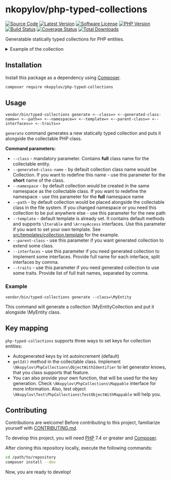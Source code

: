 # nkopylov/php-typed-collections

[![Source Code][badge-source]][source]
[![Latest Version][badge-release]][packagist]
[![Software License][badge-license]][license]
[![PHP Version][badge-php]][php]
[![Build Status][badge-build]][build]
[![Coverage Status][badge-coverage]][coverage]
[![Total Downloads][badge-downloads]][downloads]

[badge-source]: http://img.shields.io/badge/source-nkopylov/php-typed-collections-blue.svg?style=flat-square
[badge-release]: https://img.shields.io/packagist/v/nkopylov/php-typed-collections.svg?style=flat-square&label=release
[badge-license]: https://img.shields.io/packagist/l/nkopylov/php-typed-collections.svg?style=flat-square
[badge-php]: https://img.shields.io/packagist/php-v/nkopylov/php-typed-collections.svg?style=flat-square
[badge-build]: https://img.shields.io/travis/nkopylov/php-typed-collections/master.svg?style=flat-square
[badge-coverage]: https://img.shields.io/coveralls/github/nkopylov/php-typed-collections/master.svg?style=flat-square
[badge-downloads]: https://img.shields.io/packagist/dt/nkopylov/php-typed-collections.svg?style=flat-square&colorB=mediumvioletred

[source]: https://github.com/nkopylov/php-typed-collections
[packagist]: https://packagist.org/packages/nkopylov/php-typed-collections
[license]: https://github.com/nkopylov/php-typed-collections/blob/master/LICENSE
[php]: https://php.net
[build]: https://travis-ci.org/nkopylov/php-typed-collections
[coverage]: https://coveralls.io/r/nkopylov/php-typed-collections?branch=master
[downloads]: https://packagist.org/packages/nkopylov/php-typed-collections


Generatable statically typed collections for PHP entities.


<details>
  <summary>Example of the collection</summary>
  <p>

```php
<?php
/**
* Autogenerated.
* Time: 2022-10-04 06:17:44
*/

declare(strict_types=1);

namespace Nkopylov\Test\PhpCollections;

use JetBrains\PhpStorm\Pure;
use Nkopylov\Test\PhpCollections\TestClass as CollectionEntity;

/**
 * Autogenerated typed collection for Nkopylov\Test\PhpCollections\TestClass objects.
 * Check nkopylov/php-typed-collections for more information
 *
 * @implements \Iterator<mixed, CollectionEntity>
 * @implements \ArrayAccess<mixed, CollectionEntity>
 * @codeCoverageIgnore
 */
class TestCollection_testCollection implements \Iterator, \ArrayAccess {

    /**
     * @var CollectionEntity[]
     */
    private array $elements = [];

    /**
     * @var callable
     */
    private $idMapper;

    /**
     * @phpstan-pure
     * Creates new collection
     * @return static
     */
    public static function create(): self
    {
        return new static(function() {static $counter = 0; return $counter++;});
    }

    final public function __construct(callable $idMapper)
    {
        $this->idMapper = $idMapper;
    }

    /**
     * @phpstan-pure
     * Returns the first entity from the collection.
     * @return CollectionEntity|null
     */
    public function first(): ?CollectionEntity
    {
        if ($this->count() === 0) {
            return null;
        }

        $this->rewind();

        return $this->current();
    }

    /**
     * {@inheritdoc}
     * @return CollectionEntity
     */
    public function current(): CollectionEntity
    {
        $entity = current($this->elements);

        if ($entity === false) {
            throw new \LogicException('Collection is empty');
        }

        return $entity;
    }

    /**
     * {@inheritdoc}
     */
    public function next(): void
    {
        next($this->elements);
    }

    /**
     * {@inheritdoc}
     */
    public function key(): mixed
    {
        return key($this->elements);
    }

    /**
     * {@inheritdoc}
     */
    public function valid(): bool
    {
        return $this->key() !== null;
    }

    /**
     * {@inheritdoc}
     */
    public function rewind(): void
    {
        reset($this->elements);
    }

    /**
     * {@inheritdoc}
     */
    public function offsetExists($offset): bool
    {
        return isset($this->elements[$offset]);
    }

    /**
    * {@inheritdoc}
    */
    public function offsetSet($offset, $value): void
    {
        if (!($value instanceof CollectionEntity)) {
            throw new \InvalidArgumentException(sprintf("Can't insert object of class %s to %s", get_class($value), self::class));
        }

        $this->elements[$offset] = $value;
    }

    /**
    * {@inheritdoc}
    */
    public function offsetUnset($offset): void
    {
        unset($this->elements[$offset]);
    }

    /**
     * {@inheritdoc}
     */
    public function offsetGet($offset): CollectionEntity
    {
        return $this->elements[$offset];
    }

    /**
     * Add entity to the collection
     * @param CollectionEntity $item
     * @return $this
     */
    public function add(CollectionEntity $item): self
    {
        $this->elements[($this->idMapper)($item)] = $item;
        return $this;
    }

    /**
     * Add entities from array to the collection
     * @param iterable<CollectionEntity> $items
     * @return $this
     */
    public function addArray(iterable $items): self
    {
        foreach ($items as $item) {
            $this->add($item);
        }

        return $this;
    }

    /**
     * Remove entity from collection by id
     * @param mixed $id
     * @return $this
     */
    public function remove($id): self
    {
        unset($this->elements[$id]);
        return $this;
    }

    /**
     * Check if entity exists by id
     * @param mixed $id
     * @return bool
     */
    public function has($id): bool
    {
        return isset($this->elements[$id]);
    }

    /**
     * Get entity by id.
     * @param mixed $id
     * @return CollectionEntity|null
     */
    public function get($id): ?CollectionEntity
    {
        return $this->elements[$id] ?? null;
    }

    /**
     * @phpstan-pure
     * Map collection by given callable. Creates new collection
     * @param callable $mapper
     * @return static
     */
    public function map(callable $mapper): self
    {
        return (new static($this->idMapper))
               ->addArray(array_map($mapper, $this->elements));
    }

    /**
     * @phpstan-pure
     * Creates a new collection mapped by key defined by given callable
     * @param callable $idMapper
     * @return static
     */
    public function mapKeys(callable $idMapper): self
    {
        return (new static($idMapper))->addArray($this->elements);
    }

    /**
     * Map collection to array by given callable.
     * @param callable $mapper
     * @return array<mixed, CollectionEntity>
     */
    public function mapToArray(callable $mapper): array
    {
        return array_map($mapper, $this->elements);
    }

    /**
     * Transform current collection with given function
     * @param callable $mapper
     * @return $this
     */
    public function transform(callable $mapper): self
    {
        $this->elements = array_map($mapper, $this->elements);
        return $this;
    }

    /**
     * @phpstan-pure
     * Filter collection by given callback. Returns new collection
     * @param callable $mapper
     * @return static
     */
    public function filter(callable $mapper): self
    {
        return (new static($this->idMapper))->addArray(array_filter($this->elements, $mapper) ?? []);
    }

    /**
     * Sort collection by given callback
     * @param callable $sorter
     * @return $this
     */
    public function sort(callable $sorter): self
    {
        uasort($this->elements, $sorter);
        return $this;
    }

    /**
     * @phpstan-pure
     * Split collection on the given number of chunks. Returns array of new collections
     * @param int $size
     * @return array<int, self>
     */
    public function chunk(int $size): array
    {
        return array_map(
            fn(array $chunk) => (new static($this->idMapper))->addArray($chunk),
            array_chunk($this->elements, $size)
        );
    }

    /**
     * @phpstan-pure
     * Groups collection by some value returned by a given callable
     * @param callable $keyResolver
     * @return static[]
     */
    public function groupBy(callable $keyResolver): array
    {
        $result = [];
        foreach ($this->elements as $element) {
            $key = $keyResolver($element);
            if (!isset($result[$key])) {
                $result[$key] = new static($this->idMapper);
            }
            $result[$key]->add($element);
        }

        return $result;
    }

    /**
     * Returns collection size.
     * @return int
     */
    public function count(): int
    {
        return count($this->elements);
    }

    /**
     * Clear collection
     * @return $this
     */
    public function clear(): self
    {
        $this->elements = [];
        return $this;
    }

    /**
     * @phpstan-pure
     * Merges current collection with a given collection. Returns new collection
     * @param self $collection
     * @return self
     */
    public function merge(self $collection): self
    {
        return (clone $collection)->addArray($this->elements);
    }

    /**
     * @phpstan-pure
     * Slices collection. Returns new collection as a result
     * @param int $offset
     * @param int|null $limit
     * @return static
     */
    public function slice(int $offset, ?int $limit = null): self
    {
        if ($offset === 0 && empty($limit)) {
            return $this;
        }

        $collection = new static($this->idMapper);
        $collection->addArray(array_slice($this->elements, $offset, $limit, true));

        return $collection;
    }

    /**
     * Cast collection to array
     * @return CollectionEntity[]
     */
    public function toArray(): array
    {
        return $this->elements;
    }

    /**
     * Return collection keys
     * @return array<mixed>
     */
    public function keys(): array
    {
        return array_keys($this->elements);
    }
}
```
  </p>
</details>

## Installation

Install this package as a dependency using [Composer](https://getcomposer.org).

``` bash
composer require nkopylov/php-typed-collections
```

## Usage
```
vendor/bin/typed-collections generate <--class=> <--generated-class-name=> <--path=> <--namespace=> <--template=> <--parent-class=> <--interfaces=> <--traits=>
```

`generate` command generates a new statically typed collection and puts it alongside the collectable PHP class.

**Command parameters:**
* `--class` - mandatory parameter. Contains **full** class name for the collectable entity.
* `--generated-class-name` - by default collection class name would be <class>Collection. If you want to redefine this name - use this parameter for the **short** name of the class.
* `--namespace` - by default collection would be created in the same namespace as the collectable class. If you want to redefine the namespace - use this parameter for the **full** namespace name
* `--path` - by default collection would be placed alongside the collectable class in the file system. If you changed namespace or you need this collection to be put anywhere else - use this parameter for the new path
* `--template` - default template is already set. It contains default methods and supports `\Iterable` and `\ArrayAccess` interfaces. Use this parameter if you want to set your own template. See [src/templates/collection.template]() for the example.
* `--parent-class` - use this parameter if you want generated collection to extend some class.
* `--interfaces` - use this parameter if you need generated collection to implement some interfaces. Provide full name for each interface, split interfaces by comma.
* `--traits` - use this parameter if you need generated collection to use some traits. Provide list of full trait names, separated by comma.

### Example
```
vendor/bin/typed-collections generate --class=\MyEntity
```

This command will generate a collection \MyEntityCollection and put it alongside \MyEntity class.

## Key mapping

`php-typed-collections` supports three ways to set keys for collection entities:

* Autogenerated keys by int autoincrement (default)
* `getId()` method in the collectable class. Implement `\Nkopylov\PhpCollections\ObjectWithIdentifier` to let generator knows, that you class supports that feature.
* You can also provide your own function, that will be used for the key generation. Check `\Nkopylov\PhpCollections\Mappable` interface for more information. Also, test object `\Nkopylov\Test\PhpCollections\TestObjectWithMappable` will help you.



## Contributing

Contributions are welcome! Before contributing to this project, familiarize
yourself with [CONTRIBUTING.md](CONTRIBUTING.md).

To develop this project, you will need [PHP](https://www.php.net) 7.4 or greater and
[Composer](https://getcomposer.org).

After cloning this repository locally, execute the following commands:

``` bash
cd /path/to/repository
composer install --dev
```

Now, you are ready to develop!
